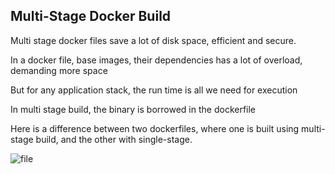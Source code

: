 ## Multi-Stage Docker Build
Multi stage docker files save a lot of disk space, efficient and secure.

In a docker file, base images, their dependencies has a lot of overload, demanding more space

But for any application stack, the run time is all we need for execution

In multi stage build, the binary is borrowed in the dockerfile

Here is a difference between two dockerfiles, where one is built using multi-stage build, and the other with single-stage.

![file](https://github.com/guycalledavinash/multistage-docker/assets/90386560/2bdeddd3-c780-4f68-b3f0-96f2b43e0ecb)
